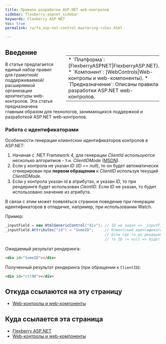 ```yaml
---
title: Правила разработки ASP.NET web-контролов
sidebar: flexberry-aspnet_sidebar
keywords: Flexberry ASP-NET
toc: true
permalink: ru/fa_asp-net-control-mastering-rules.html

---
```


<div style="margin:5px; padding-left:28px; float:right; width:60%; outline:1px solid white;">
<br>
<table border="0" width="100%" bgcolor="#6495ED">
<tbody><tr><td bgcolor="#FFFFFF">
* `Платформа`: [FlexberryASPNET|FlexberryASP.NET).
* `Компонент`: [WebControls|Web-контролы и web-компоненты).
* `Предназначение`: Описаны правила разработки ASP.NET web-контролов.
</td>
</tr></tbody></table></a>
</div>

## Введение

В статье предлагается единый набор правил для грамотной/поддерживаемой/расширяемой организации архитектуры web-контролов.
Эта статья предназначена главным образом для технологов, занимающихся поддержкой и разработкой ASP.NET web-контролов.

### Работа с идентификаторами

Особенности генерации клиентских идентификаторов контролов в ASP.NET:

1. Начиная с .NET Framework 4, для генерации *ClientId* используются несколько алгоритмов - т.н. *ClientIDMode* ([MSDN](https://msdn.microsoft.com/en-us/library/system.web.ui.control.clientidmode.aspx)).
2. Если у контрола не указан *ID* (*ID == null*), то он будет автоматически сгенерирован при **первом обращении** к *ClientID* используя текущий *ClientIDMode*.
3. Если у контрола указан id в атрибутах, и указан *ID*, то при рендеринге будет использован *CleintID*. Если *ID* не указан, то будет использовано значение из атрибута.

В связи с этим может появляться странное поведение при генерации идентификаторов в отладичке, например, при использовании Watch.

Пример:
``` csharp
_inputField = new HtmlGenericControl("div"); // ID не задан => _inputField.ID == null
_inputField.Attributes["id") = "SomeID";     // Клиентский идентификатор задан через HTML атрибут.
                                             // Если где-то до рендеринга / в Watch будет вызван _inputField.ClinetID,
                                             // то ID != null => будет использован сгенерированный CleintID.
```

Ожидаемый результат рендеринга:

```html
<div id="SomeID"></div>
```

Полученный результат рендеринга (при обращении к `ClientID`):

```html
<div id="ctl90"></div>
```

## Откуда ссылаются на эту страницу

* [Web-контролы и web-компоненты](https://flexberry.github.io/ru/fa_web-controls.html)

## Куда ссылается эта страница

* [Flexberry ASP.NET](https://flexberry.github.io/ru/fa_flexberry-a-s-p-n-e-t.html)
* [Web-контролы и web-компоненты](https://flexberry.github.io/ru/fa_web-controls.html)
